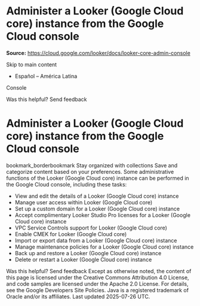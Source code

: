 # Administer a Looker (Google Cloud core) instance from the Google Cloud console

**Source:** https://cloud.google.com/looker/docs/looker-core-admin-console

Skip to main content 
  * Español – América Latina

Console 




Was this helpful?
Send feedback 
#  Administer a Looker (Google Cloud core) instance from the Google Cloud console
bookmark_borderbookmark Stay organized with collections  Save and categorize content based on your preferences.
Some administrative functions of the Looker (Google Cloud core) instance can be performed in the Google Cloud console, including these tasks:
  * View and edit the details of a Looker (Google Cloud core) instance
  * Manage user access within Looker (Google Cloud core)
  * Set up a custom domain for a Looker (Google Cloud core) instance
  * Accept complimentary Looker Studio Pro licenses for a Looker (Google Cloud core) instance
  * VPC Service Controls support for Looker (Google Cloud core)
  * Enable CMEK for Looker (Google Cloud core)
  * Import or export data from a Looker (Google Cloud core) instance
  * Manage maintenance policies for a Looker (Google Cloud core) instance
  * Back up and restore a Looker (Google Cloud core) instance
  * Delete or restart a Looker (Google Cloud core) instance


Was this helpful?
Send feedback 
Except as otherwise noted, the content of this page is licensed under the Creative Commons Attribution 4.0 License, and code samples are licensed under the Apache 2.0 License. For details, see the Google Developers Site Policies. Java is a registered trademark of Oracle and/or its affiliates.
Last updated 2025-07-26 UTC.


